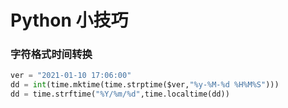 # Python 小技巧

### 字符格式时间转换

``` python
ver = "2021-01-10 17:06:00"
dd = int(time.mktime(time.strptime($ver,"%y-%M-%d %H%M%S")))
dd = time.strftime("%Y/%m/%d",time.localtime(dd))
```

